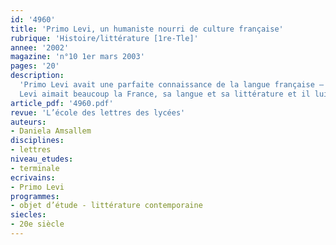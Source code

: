 ```yaml
---
id: '4960'
title: 'Primo Levi, un humaniste nourri de culture française'
rubrique: 'Histoire/littérature [1re-Tle]'
annee: '2002'
magazine: 'n°10 1er mars 2003'
pages: '20'
description: 
  'Primo Levi avait une parfaite connaissance de la langue française – il a d’ailleurs traduit en italien deux ouvrages de Claude Lévi-Strauss. Comme tous les Piémontais, il s’intéressait aussi à la France pour des raisons historiques, et en tant que juif, il ne pouvait qu’éprouver de la sympathie envers les armées napoléoniennes qui avaient introduit, lors de la campagne d’Italie, l’émancipation des ghettos et les droits civils, à la pointe de leurs baïonnettes.
  Levi aimait beaucoup la France, sa langue et sa littérature et il lui arrivait de citer Baudelaire, Paul Éluard, Flaubert ou Maupassant…'
article_pdf: '4960.pdf'
revue: 'L’école des lettres des lycées'
auteurs:
- Daniela Amsallem
disciplines:
- lettres
niveau_etudes:
- terminale
ecrivains:
- Primo Levi
programmes:
- objet d’étude - littérature contemporaine
siecles:
- 20e siècle
---
```

